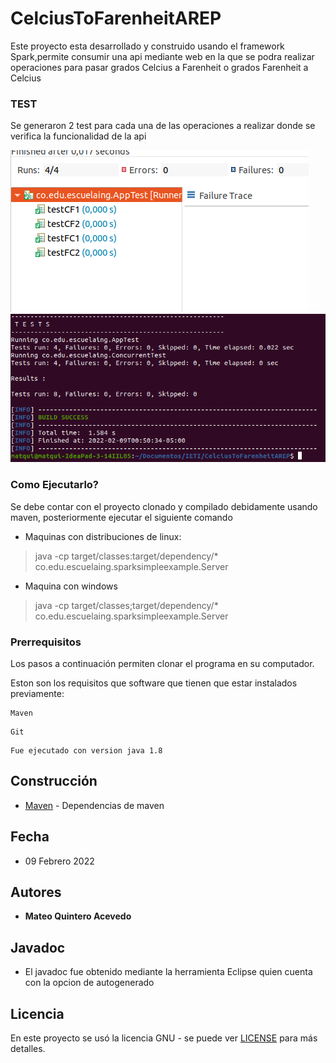 # CelciusToFarenheitAREP

Este proyecto esta desarrollado y construido usando el framework Spark,permite consumir una api mediante web en la que se podra realizar operaciones para pasar grados Celcius a Farenheit o grados Farenheit a Celcius


### TEST

Se generaron 2 test para cada una de las operaciones a realizar donde se verifica la funcionalidad de la api

![](./img/testCF.PNG)
![](./img/test2FC.PNG)

### Como Ejecutarlo?

Se debe contar con el proyecto clonado y compilado debidamente usando maven, posteriormente ejecutar el siguiente comando

* Maquinas con distribuciones de linux:
> java -cp target/classes:target/dependency/* co.edu.escuelaing.sparksimpleexample.Server
* Maquina con windows
>java -cp target/classes;target/dependency/* co.edu.escuelaing.sparksimpleexample.Server

### Prerrequisitos

Los pasos a continuación permiten clonar el programa en su computador.



Eston son los requisitos que software que tienen que estar instalados previamente:

```
Maven
```
```
Git
```
```
Fue ejecutado con version java 1.8
```
## Construcción 
* [Maven](https://maven.apache.org/) - Dependencias de maven

## Fecha
* 09 Febrero 2022

## Autores

* **Mateo Quintero Acevedo** 

## Javadoc

* El javadoc fue obtenido mediante la herramienta Eclipse quien cuenta con la opcion de autogenerado
	
## Licencia

En este proyecto se usó la licencia GNU - se puede ver [LICENSE](LICENSE) para más detalles.
